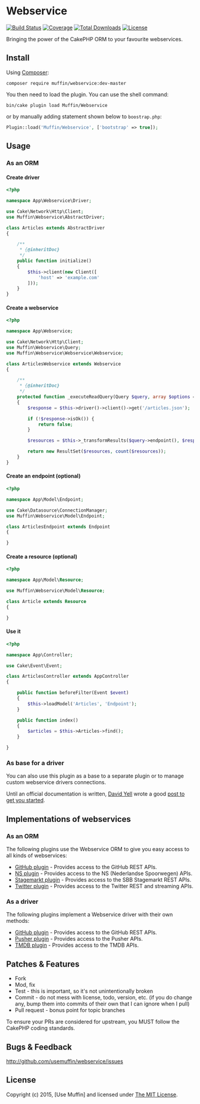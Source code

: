 # Webservice

[![Build Status](https://img.shields.io/travis/UseMuffin/Webservice/master.svg?style=flat-square)](https://travis-ci.org/UseMuffin/Webservice)
[![Coverage](https://img.shields.io/codecov/c/github/UseMuffin/Webservice/master.svg?style=flat-square)](https://codecov.io/github/UseMuffin/Webservice)
[![Total Downloads](https://img.shields.io/packagist/dt/muffin/webservice.svg?style=flat-square)](https://packagist.org/packages/muffin/webservice)
[![License](https://img.shields.io/badge/license-MIT-blue.svg?style=flat-square)](LICENSE)

Bringing the power of the CakePHP ORM to your favourite webservices.

## Install

Using [Composer][composer]:

```
composer require muffin/webservice:dev-master
```

You then need to load the plugin. You can use the shell command:

```
bin/cake plugin load Muffin/Webservice
```

or by manually adding statement shown below to `boostrap.php`:

```php
Plugin::load('Muffin/Webservice', ['bootstrap' => true]);
```

## Usage

### As an ORM

#### Create driver

```php
<?php

namespace App\Webservice\Driver;

use Cake\Network\Http\Client;
use Muffin\Webservice\AbstractDriver;

class Articles extends AbstractDriver
{

    /**
     * {@inheritDoc}
     */
    public function initialize()
    {
        $this->client(new Client([
            'host' => 'example.com'
        ]));
    }
}
```

#### Create a webservice

```php
<?php

namespace App\Webservice;

use Cake\Network\Http\Client;
use Muffin\Webservice\Query;
use Muffin\Webservice\Webservice\Webservice;

class ArticlesWebservice extends Webservice
{

    /**
     * {@inheritDoc}
     */
    protected function _executeReadQuery(Query $query, array $options = [])
    {
        $response = $this->driver()->client()->get('/articles.json');

        if (!$response->isOk()) {
            return false;
        }

        $resources = $this->_transformResults($query->endpoint(), $response->json['articles']);

        return new ResultSet($resources, count($resources));
    }
}
```

#### Create an endpoint (optional)

```php
<?php

namespace App\Model\Endpoint;

use Cake\Datasource\ConnectionManager;
use Muffin\Webservice\Model\Endpoint;

class ArticlesEndpoint extends Endpoint
{

}
```

#### Create a resource (optional)

```php
<?php

namespace App\Model\Resource;

use Muffin\Webservice\Model\Resource;

class Article extends Resource
{

}
```

#### Use it

```php
<?php

namespace App\Controller;

use Cake\Event\Event;

class ArticlesController extends AppController
{

    public function beforeFilter(Event $event)
    {
        $this->loadModel('Articles', 'Endpoint');
    }

    public function index()
    {
        $articles = $this->Articles->find();
    }

}
```

### As base for a driver

You can also use this plugin as a base to a separate plugin or to manage custom webservice
drivers connections.

Until an official documentation is written, [David Yell][1] wrote a good [post to get you started][2].

[1]:https://github.com/davidyell
[2]:http://jedistirfry.co.uk/blog/2015-09/connecting-to-a-web-service/

## Implementations of webservices

### As an ORM

The following plugins use the Webservice ORM to give you easy access to all kinds of webservices:

- [GitHub plugin](https://github.com/cvo-technologies/cakephp-github) - Provides access to the GitHub REST APIs.
- [NS plugin](https://github.com/Qarox/cakephp-nsapi) - Provides access to the NS (Nederlandse Spoorwegen) APIs.
- [Stagemarkt plugin](https://github.com/ICT-College/cakephp-stagemarkt) - Provides access to the SBB Stagemarkt REST APIs.
- [Twitter plugin](https://github.com/cvo-technologies/cakephp-twitter) - Provides access to the Twitter REST and streaming APIs.

### As a driver

The following plugins implement a Webservice driver with their own methods:

- [GitHub plugin](https://github.com/UseMuffn/Github) - Provides access to the GitHub REST APIs.
- [Pusher plugin](https://github.com/UseMuffin/Pusher) - Provides access to the Pusher APIs.
- [TMDB plugin](https://github.com/drmonkeyninja/cakephp-tmdb) - Provides access to the TMDB APIs.

## Patches & Features

* Fork
* Mod, fix
* Test - this is important, so it's not unintentionally broken
* Commit - do not mess with license, todo, version, etc. (if you do change any, bump them into commits of
their own that I can ignore when I pull)
* Pull request - bonus point for topic branches

To ensure your PRs are considered for upstream, you MUST follow the CakePHP coding standards.

## Bugs & Feedback

http://github.com/usemuffin/webservice/issues

## License

Copyright (c) 2015, [Use Muffin] and licensed under [The MIT License][mit].

[cakephp]:http://cakephp.org
[composer]:http://getcomposer.org
[mit]:http://www.opensource.org/licenses/mit-license.php
[muffin]:http://usemuffin.com
